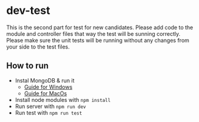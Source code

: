 # dev-test

This is the second part for test for new candidates. Please add code to the module and controller files that way the test will be sunning correctly. Please make sure the unit tests will be running without any changes from your side to the test files.

## How to run

* Instal MongoDB & run it
  * [Guide for Windows](https://docs.mongodb.com/manual/tutorial/install-mongodb-on-windows/)
  * [Guide for MacOs](https://docs.mongodb.com/manual/tutorial/install-mongodb-on-os-x/)
* Install node modules with ```npm install``` 
* Run server with ```npm run dev``` 
* Run test with ```npm run test``` 
